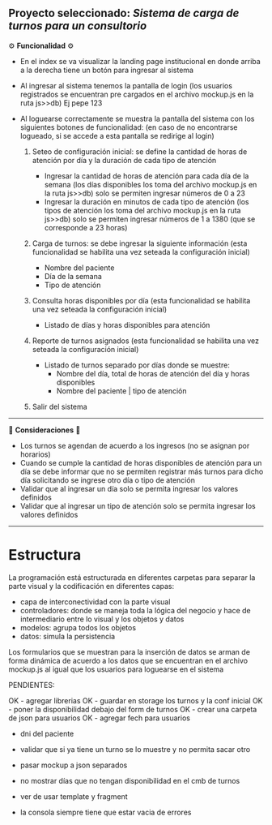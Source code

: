 ## Proyecto seleccionado: _Sistema de carga de turnos para un consultorio_

⚙️ **Funcionalidad** ⚙️

- En el index se va visualizar la landing page institucional en donde arriba a la derecha tiene un botón para ingresar al sistema

- Al ingresar al sistema tenemos la pantalla de login (los usuarios registrados se encuentran pre cargados en el archivo mockup.js en la ruta js>>db) Ej pepe 123

- Al loguearse correctamente se muestra la pantalla del sistema con los siguientes botones de funcionalidad: (en caso de no encontrarse logueado, si se accede a esta pantalla se redirige al login)

  1. Seteo de configuración inicial: se define la cantidad de horas de atención por día y la duración de cada tipo de atención

     - Ingresar la cantidad de horas de atención para cada día de la semana (los días disponibles los toma del archivo mockup.js en la ruta js>>db) solo se permiten ingresar números de 0 a 23
     - Ingresar la duración en minutos de cada tipo de atención (los tipos de atención los toma del archivo mockup.js en la ruta js>>db) solo se permiten ingresar números de 1 a 1380 (que se corresponde a 23 horas)

  2. Carga de turnos: se debe ingresar la siguiente información (esta funcionalidad se habilita una vez seteada la configuración inicial)

     - Nombre del paciente
     - Día de la semana
     - Tipo de atención

  3. Consulta horas disponibles por día (esta funcionalidad se habilita una vez seteada la configuración inicial)

     - Listado de días y horas disponibles para atención

  4. Reporte de turnos asignados (esta funcionalidad se habilita una vez seteada la configuración inicial)

     - Listado de turnos separado por días donde se muestre:
       - Nombre del día, total de horas de atención del día y horas disponibles
       - Nombre del paciente | tipo de atención

  5. Salir del sistema

---

📌 **Consideraciones** 📌

- Los turnos se agendan de acuerdo a los ingresos (no se asignan por horarios)
- Cuando se cumple la cantidad de horas disponibles de atención para un día se debe informar que no se permiten registrar más turnos para dicho día solicitando se ingrese otro día o tipo de atención
- Validar que al ingresar un día solo se permita ingresar los valores definidos
- Validar que al ingresar un tipo de atención solo se permita ingresar los valores definidos

---

# Estructura

La programación está estructurada en diferentes carpetas para separar la parte visual y la codificación en diferentes capas:

- capa de interconectividad con la parte visual
- controladores: donde se maneja toda la lógica del negocio y hace de intermediario entre lo visual y los objetos y datos
- modelos: agrupa todos los objetos
- datos: simula la persistencia

Los formularios que se muestran para la inserción de datos se arman de forma dinámica de acuerdo a los datos que se encuentran en el archivo mockup.js al igual que los usuarios para loguearse en el sistema

PENDIENTES:

OK - agregar librerias
OK - guardar en storage los turnos y la conf inicial
OK - poner la disponibilidad debajo del form de turnos
OK - crear una carpeta de json para usuarios
OK - agregar fech para usuarios

- dni del paciente
- validar que si ya tiene un turno se lo muestre y no permita sacar otro

- pasar mockup a json separados

- no mostrar días que no tengan disponibilidad en el cmb de turnos
- ver de usar template y fragment
- la consola siempre tiene que estar vacia de errores
